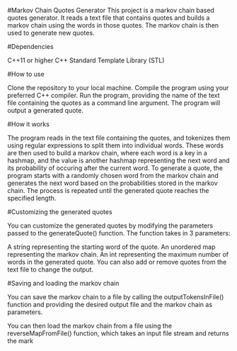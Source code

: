 #Markov Chain Quotes Generator
This project is a markov chain based quotes generator. It reads a text file that contains quotes and builds a markov chain using the words in those quotes. The markov chain is then used to generate new quotes.

#Dependencies

C++11 or higher
C++ Standard Template Library (STL)

#How to use

Clone the repository to your local machine.
Compile the program using your preferred C++ compiler.
Run the program, providing the name of the text file containing the quotes as a command line argument.
The program will output a generated quote.

#How it works

The program reads in the text file containing the quotes, and tokenizes them using regular expressions to split them into individual words.
These words are then used to build a markov chain, where each word is a key in a hashmap, and the value is another hashmap representing the next word and its probability of occuring after the current word.
To generate a quote, the program starts with a randomly chosen word from the markov chain and generates the next word based on the probabilities stored in the markov chain.
The process is repeated until the generated quote reaches the specified length.

#Customizing the generated quotes

You can customize the generated quotes by modifying the parameters passed to the generateQuote() function. The function takes in 3 parameters:

A string representing the starting word of the quote.
An unordered map representing the markov chain.
An int representing the maximum number of words in the generated quote.
You can also add or remove quotes from the text file to change the output.


#Saving and loading the markov chain

You can save the markov chain to a file by calling the outputTokensInFile() function and providing the desired output file and the markov chain as parameters.

You can then load the markov chain from a file using the reverseMapFromFile() function, which takes an input file stream and returns the mark
